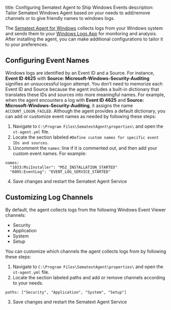 title: Configuring Sematext Agent to Ship Windows Events
description: Tailor Sematext Windows Agent based on your needs to add/remove channels or to give friendly names to windows logs.

The [Sematext Agent for Windows](https://sematext.com/docs/agents/sematext-agent/windows-installation/) collects logs from your Windows system and sends them to your [Windows Logs App](https://sematext.com/docs/integration/windows/#logs) for monitoring and analysis. After installing the agent, you can make additional configurations to tailor it to your preferences.

## Configuring Event Names

Windows logs are identified by an Event ID and a Source. For instance, **Event ID 4625** with **Source: Microsoft-Windows-Security-Auditing** signifies an unsuccessful logon attempt. You don’t need to memorize each Event ID and Source because the agent includes a built-in dictionary that translates these IDs and sources into more meaningful names. For example, when the agent encounters a log with **Event ID 4625** and **Source: Microsoft-Windows-Security-Auditing**, it assigns the name `ACCOUNT_LOGON_FAILED`.
Although the agent provides a default dictionary, you can add or customize event names as needed by following these steps:

1. Navigate to `C:\Program Files\SematextAgent\properties\` and open the `st-agent.yml` file.
2. Locate the section labeled `#Define custom names for specific event IDs and sources`.
3. Uncomment the `names`: line if it is commented out, and then add your custom event names. For example:

```
names:
  "1033:MsiInstaller": "MSI_INSTALLATION_STARTED"
  "6005:EventLog": "EVENT_LOG_SERVICE_STARTED"
```
4. Save changes and restart the Sematext Agent Service

## Customizing Log Channels

By default, the agent collects logs from the following Windows Event Viewer channels:

- Security
- Application
- System
- Setup

You can customize which channels the agent collects logs from by following these steps:

1. Navigate to `C:\Program Files\SematextAgent\properties\` and open the `st-agent.yml` file.
2. Locate the section labeled paths and add or remove channels according to your needs.

```
paths: ["Security", "Application", "System", "Setup"]
```

3. Save changes and restart the Sematext Agent Service

